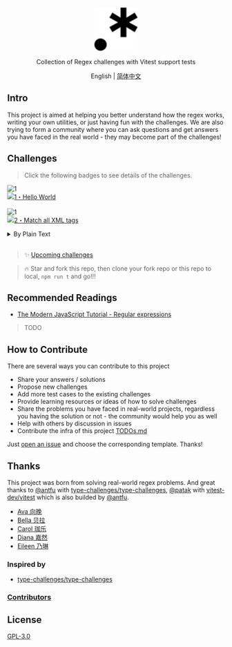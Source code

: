 <p align='center'>
  <img src='./screenshots/regex.svg' width="100px" height="100px"/>
</p>

<p align='center'>Collection of Regex challenges with Vitest support tests</p>

<p align='center'>
  English | <a href='./README.zh-CN.md'>简体中文</a>
</p>

## Intro

This project is aimed at helping you better understand how the regex works, writing your own utilities, or just having fun with the challenges. We are also trying to form a community where you can ask questions and get answers you have faced in the real world - they may become part of the challenges!

## Challenges

> Click the following badges to see details of the challenges.

<!--challenges-start-->
<img src="https://img.shields.io/badge/Ava-1-9AC8E2" alt="1"/><br><a href="./questions/1-Ava-hello-world/README.md" target="_blank"><img src="https://img.shields.io/badge/-1%E3%83%BBHello%20World-9AC8E2" alt="1・Hello World"/></a> <br><br><img src="https://img.shields.io/badge/Bella-1-DB7D74" alt="1"/><br><a href="./questions/2-Bella-xml/README.md" target="_blank"><img src="https://img.shields.io/badge/-2%E3%83%BBMatch%20all%20XML%20tags-DB7D74" alt="2・Match all XML tags"/></a> <br><details><summary>By Plain Text</summary><br><h3>Ava (1)</h3><ul><li><a href="./questions/1-Ava-hello-world/README.md" target="_blank">1・Hello World</a> </li></ul><h3>Bella (1)</h3><ul><li><a href="./questions/2-Bella-xml/README.md" target="_blank">2・Match all XML tags</a> </li></ul></details><br>
<!--challenges-end-->

> ✨ [Upcoming challenges](https://github.com/echoeureka/regex-challenges/issues?q=is%3Aissue+is%3Aopen+label%3Anew-challenge)

> 🔥 Star and fork this repo, then clone your fork repo or this repo to local, `npm run t` and go!!!

## Recommended Readings

- [The Modern JavaScript Tutorial - Regular expressions](https://javascript.info/regular-expressions)

<!-- ### Articles -->

<!-- ### Talks -->

<!-- ### Projects / Solutions -->

> TODO

## How to Contribute

There are several ways you can contribute to this project

- Share your answers / solutions
- Propose new challenges
- Add more test cases to the existing challenges
- Provide learning resources or ideas of how to solve challenges
- Share the problems you have faced in real-world projects, regardless you having the solution or not - the community would help you as well
- Help with others by discussion in issues
- Contribute the infra of this project [TODOs.md](./TODOs.md)

Just [open an issue](https://github.com/echoeureka/regex-challenges/issues/new/choose) and choose the corresponding template. Thanks!

## Thanks

This project was born from solving real-world regex problems. And great thanks to [@antfu](https://github.com/antfu) with [type-challenges/type-challenges](https://github.com/type-challenges/type-challenges), [@patak](https://github.com/patak-dev) with [vitest-dev/vitest](https://github.com/vitest-dev/vitest) which is also builded by [@antfu](https://github.com/antfu).

- [Ava 向晚](https://space.bilibili.com/672346917)
- [Bella 贝拉](https://space.bilibili.com/672353429)
- [Carol 珈乐](https://space.bilibili.com/351609538)
- [Diana 嘉然](https://space.bilibili.com/672328094)
- [Eileen 乃琳](https://space.bilibili.com/672342685)

### Inspired by

- [type-challenges/type-challenges](https://github.com/type-challenges/type-challenges)

### [Contributors](https://github.com/echoeureka/regex-challenges/graphs/contributors)

## License

[GPL-3.0](./LICENSE)
